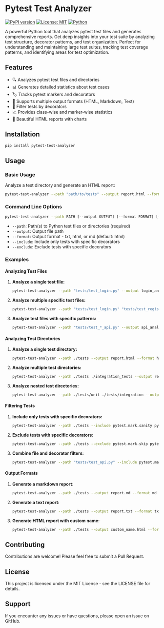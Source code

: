 
# Pytest Test Analyzer

[![PyPI version](https://badge.fury.io/py/pytest-test-analyzer.svg)](https://badge.fury.io/py/pytest-test-analyzer)
[![License: MIT](https://img.shields.io/badge/License-MIT-yellow.svg)](LICENSE)
[![Python](https://img.shields.io/pypi/pyversions/pytest-test-analyzer.svg)](https://pypi.org/project/pytest-test-analyzer/)

A powerful Python tool that analyzes pytest test files and generates comprehensive reports. Get deep insights into your test suite by analyzing test structure, decorator patterns, and test organization. Perfect for understanding and maintaining large test suites, tracking test coverage patterns, and identifying areas for test optimization.

## Features

- 🔍 Analyzes pytest test files and directories
- 📊 Generates detailed statistics about test cases
- 🏷️ Tracks pytest markers and decorators
- 📝 Supports multiple output formats (HTML, Markdown, Text)
- 🎯 Filter tests by decorators
- 📈 Provides class-wise and marker-wise statistics
- 🎨 Beautiful HTML reports with charts

## Installation

```bash
pip install pytest-test-analyzer
```

## Usage

### Basic Usage

Analyze a test directory and generate an HTML report:

```bash
pytest-test-analyzer --path "path/to/tests" --output report.html --format html
```

### Command Line Options

```bash
pytest-test-analyzer --path PATH [--output OUTPUT] [--format FORMAT] [--include INCLUDE] [--exclude EXCLUDE]
```

- `--path`: Path(s) to Python test files or directories (required)
- `--output`: Output file path
- `--format`: Output format - txt, html, or md (default: html)
- `--include`: Include only tests with specific decorators
- `--exclude`: Exclude tests with specific decorators

### Examples

#### Analyzing Test Files

1. **Analyze a single test file:**
   ```bash
   pytest-test-analyzer --path "tests/test_login.py" --output login_analysis.html --format html
   ```

2. **Analyze multiple specific test files:**
   ```bash
   pytest-test-analyzer --path "tests/test_login.py" "tests/test_registration.py" --output auth_analysis.html
   ```

3. **Analyze test files with specific patterns:**
   ```bash
   pytest-test-analyzer --path "tests/test_*_api.py" --output api_analysis.html
   ```

#### Analyzing Test Directories

1. **Analyze a single test directory:**
   ```bash
   pytest-test-analyzer --path ./tests --output report.html --format html
   ```

2. **Analyze multiple test directories:**
   ```bash
   pytest-test-analyzer --path ./tests ./integration_tests --output report.html
   ```

3. **Analyze nested test directories:**
   ```bash
   pytest-test-analyzer --path ./tests/unit ./tests/integration --output nested_analysis.html
   ```

#### Filtering Tests

1. **Include only tests with specific decorators:**
   ```bash
   pytest-test-analyzer --path ./tests --include pytest.mark.sanity pytest.mark.regression
   ```

2. **Exclude tests with specific decorators:**
   ```bash
   pytest-test-analyzer --path ./tests --exclude pytest.mark.skip pytest.mark.xfail
   ```

3. **Combine file and decorator filters:**
   ```bash
   pytest-test-analyzer --path "tests/test_api.py" --include pytest.mark.smoke --output api_smoke.html
   ```

#### Output Formats

1. **Generate a markdown report:**
   ```bash
   pytest-test-analyzer --path ./tests --output report.md --format md
   ```

2. **Generate a text report:**
   ```bash
   pytest-test-analyzer --path ./tests --output report.txt --format txt
   ```

3. **Generate HTML report with custom name:**
   ```bash
   pytest-test-analyzer --path ./tests --output custom_name.html --format html
   ```

## Contributing

Contributions are welcome! Please feel free to submit a Pull Request.

## License

This project is licensed under the MIT License - see the LICENSE file for details.

## Support

If you encounter any issues or have questions, please open an issue on GitHub. 
